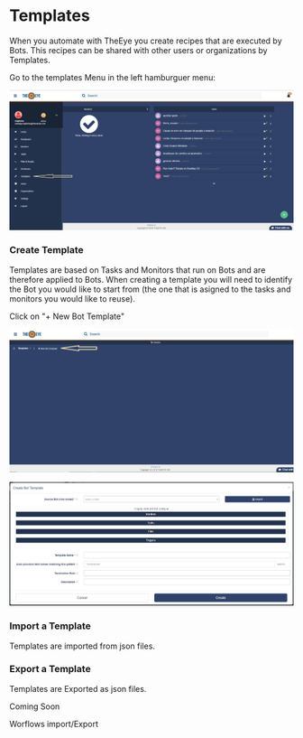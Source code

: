 # Templates

When you automate with TheEye you create recipes that are executed by Bots. This recipes can be shared with other users or organizations by Templates.

 Go to the templates Menu in the left hamburguer menu:

![Dashboard - Hamburguer Menu](.gitbook/assets/image.png)

### Create Template

Templates are based on Tasks and Monitors that run on Bots and are therefore applied to Bots. When creating a template you will need to identify the Bot you would like to start from \(the one that is asigned to the tasks and monitors you would like to reuse\). 

Click on "+ New Bot Template"

![Templates Menu](.gitbook/assets/image%20%289%29.png)

![Templates Creation Window](.gitbook/assets/image%20%2816%29.png)

### Import a Template

Templates are imported from json files.



### Export a Template

Templates are Exported as json files.













Coming Soon

Worflows import/Export

